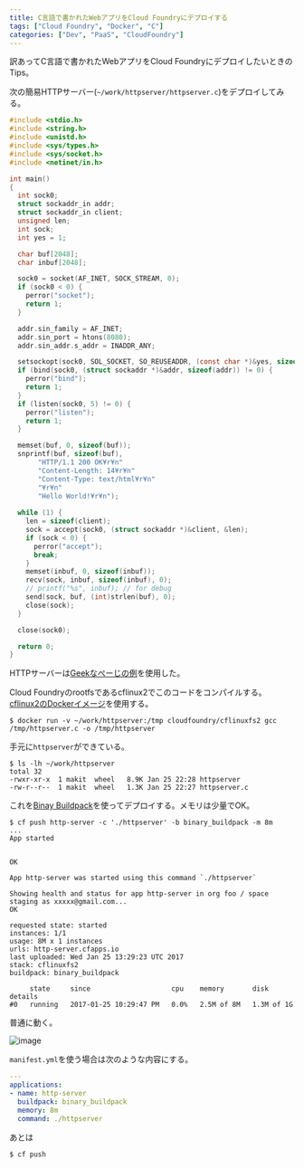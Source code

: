```yaml
---
title: C言語で書かれたWebアプリをCloud Foundryにデプロイする
tags: ["Cloud Foundry", "Docker", "C"]
categories: ["Dev", "PaaS", "CloudFoundry"]
---
```


訳あってC言語で書かれたWebアプリをCloud FoundryにデプロイしたいときのTips。

次の簡易HTTPサーバー(`~/work/httpserver/httpserver.c`)をデプロイしてみる。

``` c
#include <stdio.h>
#include <string.h>
#include <unistd.h>
#include <sys/types.h>
#include <sys/socket.h>
#include <netinet/in.h>

int main()
{
  int sock0;
  struct sockaddr_in addr;
  struct sockaddr_in client;
  unsigned len;
  int sock;
  int yes = 1;

  char buf[2048];
  char inbuf[2048];

  sock0 = socket(AF_INET, SOCK_STREAM, 0);
  if (sock0 < 0) {
    perror("socket");
    return 1;
  }

  addr.sin_family = AF_INET;
  addr.sin_port = htons(8080);
  addr.sin_addr.s_addr = INADDR_ANY;

  setsockopt(sock0, SOL_SOCKET, SO_REUSEADDR, (const char *)&yes, sizeof(yes));
  if (bind(sock0, (struct sockaddr *)&addr, sizeof(addr)) != 0) {
    perror("bind");
    return 1;
  }
  if (listen(sock0, 5) != 0) {
    perror("listen");
    return 1;
  }

  memset(buf, 0, sizeof(buf));
  snprintf(buf, sizeof(buf),
	   "HTTP/1.1 200 OK¥r¥n"
	   "Content-Length: 14¥r¥n"
	   "Content-Type: text/html¥r¥n"
	   "¥r¥n"
	   "Hello World!¥r¥n");
  
  while (1) {
    len = sizeof(client);
    sock = accept(sock0, (struct sockaddr *)&client, &len);
    if (sock < 0) {
      perror("accept");
      break;
    }
    memset(inbuf, 0, sizeof(inbuf));
    recv(sock, inbuf, sizeof(inbuf), 0);
    // printf("%s", inbuf); // for debug
    send(sock, buf, (int)strlen(buf), 0);
    close(sock);
  }

  close(sock0);

  return 0;
}
```

HTTPサーバーは[Geekなぺーじの例](http://www.geekpage.jp/programming/linux-network/http-server.php)を使用した。

Cloud Foundryのrootfsであるcflinux2でこのコードをコンパイルする。[cflinux2のDockerイメージ](https://hub.docker.com/r/cloudfoundry/cflinuxfs2/)を使用する。

``` console
$ docker run -v ~/work/httpserver:/tmp cloudfoundry/cflinuxfs2 gcc /tmp/httpserver.c -o /tmp/httpserver
```

手元に`httpserver`ができている。

``` console
$ ls -lh ~/work/httpserver
total 32
-rwxr-xr-x  1 makit  wheel   8.9K Jan 25 22:28 httpserver
-rw-r--r--  1 makit  wheel   1.3K Jan 25 22:27 httpserver.c
```

これを[Binay Buildpack](https://github.com/cloudfoundry/binary-buildpack)を使ってデプロイする。メモリは少量でOK。

``` console
$ cf push http-server -c './httpserver' -b binary_buildpack -m 8m
...
App started


OK

App http-server was started using this command `./httpserver`

Showing health and status for app http-server in org foo / space staging as xxxxx@gmail.com...
OK

requested state: started
instances: 1/1
usage: 8M x 1 instances
urls: http-server.cfapps.io
last uploaded: Wed Jan 25 13:29:23 UTC 2017
stack: cflinuxfs2
buildpack: binary_buildpack

     state     since                    cpu    memory       disk         details
#0   running   2017-01-25 10:29:47 PM   0.0%   2.5M of 8M   1.3M of 1G
```

普通に動く。

![image](https://qiita-image-store.s3.amazonaws.com/0/1852/e87e4902-2e0f-effd-1e96-36d7009c93a6.png)


`manifest.yml`を使う場合は次のような内容にする。

``` yaml
---
applications:
- name: http-server
  buildpack: binary_buildpack
  memory: 8m
  command: ./httpserver
```

あとは

``` console
$ cf push
```



